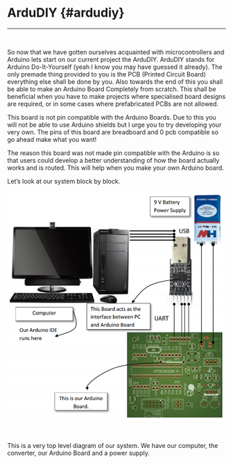 # ArduDIY {#ardudiy}
---

<br/>

So now that we have gotten ourselves acquainted with microcontrollers and Arduino lets start on our current project the ArduDIY. ArduDIY stands for Arduino Do-It-Yourself (yeah I know you may have guessed it already). The only premade thing provided to you is the PCB (Printed Circuit Board) everything else shall be done by you. Also towards the end of this you shall be able to make an Arduino Board Completely from scratch. This shall be beneficial when you have to make projects where specialised board designs are required, or in some cases where prefabricated PCBs are not allowed.

This board is not pin compatible with the Arduino Boards. Due to this you will not be able to use Arduino shields but I urge you to try developing your very own. The pins of this board are breadboard and 0 pcb compatible so go ahead make what you want!

The reason this board was not made pin compatible with the Arduino is so that users could develop a better understanding of how the board actually works and is routed. This will help when you make your own Arduino board.

Let’s look at our system block by block.

<p align="center">
  <img src="../assets/picture_35.png" width="500" align="center">
</p>

<br/>

This is a very top level diagram of our system. We have our computer, the converter, our Arduino Board and a power supply.
